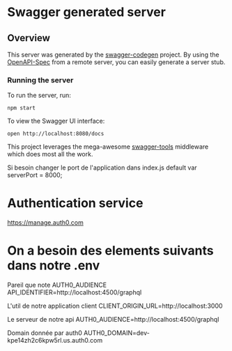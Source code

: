 # Swagger generated server

## Overview
This server was generated by the [swagger-codegen](https://github.com/swagger-api/swagger-codegen) project.  By using the [OpenAPI-Spec](https://github.com/OAI/OpenAPI-Specification) from a remote server, you can easily generate a server stub.

### Running the server
To run the server, run:

```
npm start
```

To view the Swagger UI interface:

```
open http://localhost:8080/docs
```

This project leverages the mega-awesome [swagger-tools](https://github.com/apigee-127/swagger-tools) middleware which does most all the work.

Si besoin changer le port de l'application dans index.js
default
var serverPort = 8000;

# Authentication service
https://manage.auth0.com

# On a besoin des elements suivants dans notre .env
Pareil que note AUTH0_AUDIENCE
API_IDENTIFIER=http://localhost:4500/graphql

L'util de notre application client
CLIENT_ORIGIN_URL=http://localhost:3000

Le serveur de notre api
AUTH0_AUDIENCE=http://localhost:4500/graphql

Domain donnée par auth0
AUTH0_DOMAIN=dev-kpe14zh2c6kpw5rl.us.auth0.com